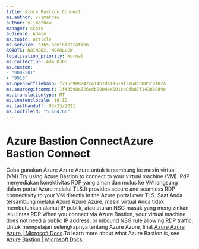 ```yaml
---
title: Azure Bastion Connect
ms.author: v-jmathew
author: v-jmathew
manager: scotv
audience: Admin
ms.topic: article
ms.service: o365-administration
ROBOTS: NOINDEX, NOFOLLOW
localization_priority: Normal
ms.collection: Adm_O365
ms.custom:
- "9005201"
- "9016"
ms.openlocfilehash: f215c909242c414b7da1a519f316dcb00570f02a
ms.sourcegitcommit: 1f43598a726cdb9904aa501eb8db87f143020d9e
ms.translationtype: MT
ms.contentlocale: id-ID
ms.lasthandoff: 03/23/2021
ms.locfileid: "51404760"
---
```

# <a name="azure-bastion-connect"></a><span data-ttu-id="0a3e7-102">Azure Bastion Connect</span><span class="sxs-lookup"><span data-stu-id="0a3e7-102">Azure Bastion Connect</span></span>

<span data-ttu-id="0a3e7-103">Coba gunakan Azure Azure Azure untuk tersambung ke mesin virtual (VM).</span><span class="sxs-lookup"><span data-stu-id="0a3e7-103">Try using Azure Bastion to connect to your virtual machine (VM).</span></span> <span data-ttu-id="0a3e7-104">RdP menyediakan konektivitas RDP yang aman dan mulus ke VM langsung dalam portal Azure melalui TLS.</span><span class="sxs-lookup"><span data-stu-id="0a3e7-104">It provides secure and seamless RDP connectivity to your VM directly in the Azure portal over TLS.</span></span> <span data-ttu-id="0a3e7-105">Saat Anda tersambung melalui Azure Azure Azure, mesin virtual Anda tidak membutuhkan alamat IP publik, atau aturan NSG masuk yang mengizinkan lalu lintas RDP.</span><span class="sxs-lookup"><span data-stu-id="0a3e7-105">When you connect via Azure Bastion, your virtual machine does not need a public IP address, or inbound NSG rule allowing RDP traffic.</span></span> <span data-ttu-id="0a3e7-106">Untuk mempelajari selengkapnya tentang Azure Azure, lihat [Azure Azure Azure | Microsoft Docs](https://docs.microsoft.com/azure/bastion/bastion-overview).</span><span class="sxs-lookup"><span data-stu-id="0a3e7-106">To learn more about what Azure Bastion is, see [Azure Bastion | Microsoft Docs](https://docs.microsoft.com/azure/bastion/bastion-overview).</span></span>

